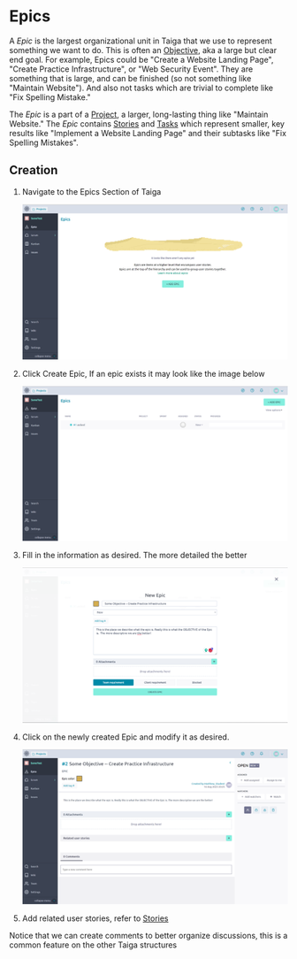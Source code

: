# Epics
A *Epic* is the largest organizational unit in Taiga that we use to represent something we want to do. This is often an [Objective](https://www.atlassian.com/agile/agile-at-scale/okr#:~:text=Objectives%3A%20are%20memorable%2C%20qualitative%20descriptions%20of%20what%20you%20want%20to%20achieve.%20Objectives%20should%20be%20short%2C%20inspirational%2C%20and%20engaging.%20An%20objective%20should%20motivate%20and%20challenge%20the%20team.), aka a large but clear end goal.  For example, Epics could be "Create a Website Landing Page", "Create Practice Infrastructure", or "Web Security Event". They are something that is large, and can be finished (so not something like "Maintain Website"). And also not tasks which are trivial to complete like "Fix Spelling Mistake."

The *Epic* is a part of a [Project](./Project.md), a larger, long-lasting thing like "Maintain Website." The *Epic* contains [Stories](./Stories.md) and [Tasks](./Tasks.md) which represent smaller, key results like "Implement a Website Landing Page" and their subtasks like "Fix Spelling Mistakes".  

## Creation
1. Navigate to the Epics Section of Taiga 

    <img src="Images/E1.png" width=800>

2. Click Create Epic, If an epic exists it may look like the image below 

    <img src="Images/E2.png" width=800>

3. Fill in the information as desired. The more detailed the better 

    <img src="Images/E3.png" width=800>

4. Click on the newly created Epic and modify it as desired.

    <img src="Images/E4.png" width=800>

5. Add related user stories, refer to [Stories](./Stories.md)

Notice that we can create comments to better organize discussions, this is a common feature on the other Taiga structures 
